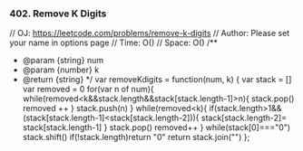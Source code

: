 ### 402. Remove K Digits

// OJ: https://leetcode.com/problems/remove-k-digits
// Author: Please set your name in options page
// Time: O()
// Space: O()
/**
 * @param {string} num
 * @param {number} k
 * @return {string}
 */
var removeKdigits = function(num, k) {
    var stack = []
    var removed = 0
    for(var n of num){
        while(removed<k&&stack.length&&stack[stack.length-1]>n){
                stack.pop()
                removed ++
            }
        stack.push(n)
    }
    while(removed<k){
        if(stack.length>1&&(stack[stack.length-1]<stack[stack.length-2])){
            stack[stack.length-2]= stack[stack.length-1]
        }
        stack.pop()
        removed++
    }
    while(stack[0]==="0") stack.shift()
    if(!stack.length)return "0"
    return stack.join("")
};